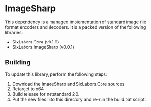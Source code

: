 # ImageSharp

This dependency is a managed implementation of standard image file format encoders and decoders. It is a packed version of the following libraries:

* SixLabors.Core (v0.1.0)
* SixLabors.ImageSharp (v0.0.1)

## Building

To update this library, perform the following steps:

1. Download the ImageSharp and SixLabors.Core sources
2. Retarget to x64
3. Build release for netstandard 2.0.
4. Put the new files into this directory and re-run the build.bat script.